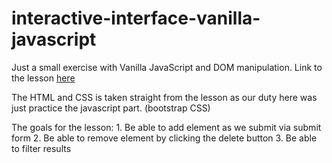 # interactive-interface-vanilla-javascript

Just a small exercise with Vanilla JavaScript and DOM manipulation.
Link to the lesson [here](https://www.youtube.com/watch?v=i37KVt_IcXw&list=PLillGF-RfqbYE6Ik_EuXA2iZFcE082B3s&index=6)

The HTML and CSS is taken straight from the lesson as our duty here was just practice the javascript part. (bootstrap CSS)

The goals for the lesson:
    1. Be able to add element as we submit via submit form
    2. Be able to remove element by clicking the delete button
    3. Be able to filter results